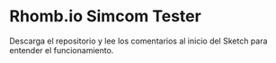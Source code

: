 # Rhomb.io Simcom Tester

Descarga el repositorio y lee los comentarios al inicio del Sketch para
entender el funcionamiento.
